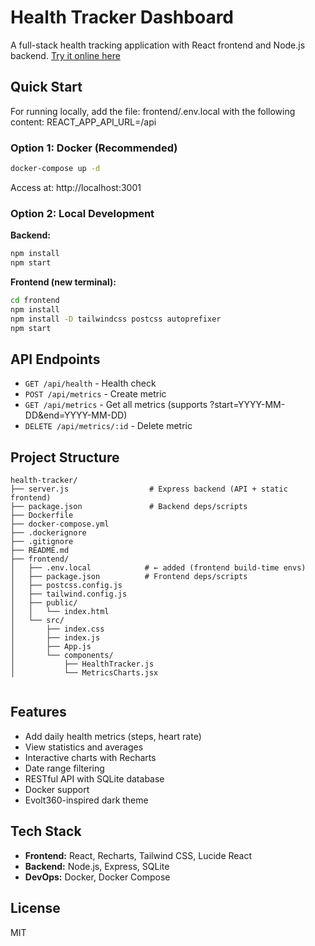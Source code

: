 # Health Tracker Dashboard

A full-stack health tracking application with React frontend and Node.js backend. [Try it online here](https://health-tracker-y9ki.onrender.com "Health Tracker Dashboard")

## Quick Start

For running locally, add the file: frontend/.env.local with the following content:
REACT_APP_API_URL=/api

### Option 1: Docker (Recommended)
```bash
docker-compose up -d
```
Access at: http://localhost:3001

### Option 2: Local Development

**Backend:**
```bash
npm install
npm start
```

**Frontend (new terminal):**
```bash
cd frontend
npm install
npm install -D tailwindcss postcss autoprefixer
npm start
```

## API Endpoints

- `GET /api/health` - Health check
- `POST /api/metrics` - Create metric
- `GET /api/metrics` - Get all metrics (supports ?start=YYYY-MM-DD&end=YYYY-MM-DD)
- `DELETE /api/metrics/:id` - Delete metric

## Project Structure

```
health-tracker/
├── server.js                  # Express backend (API + static frontend)
├── package.json               # Backend deps/scripts
├── Dockerfile
├── docker-compose.yml
├── .dockerignore
├── .gitignore
├── README.md
├── frontend/
│   ├── .env.local            # ← added (frontend build-time envs)
│   ├── package.json          # Frontend deps/scripts
│   ├── postcss.config.js
│   ├── tailwind.config.js
│   ├── public/
│   │   └── index.html
│   └── src/
│       ├── index.css
│       ├── index.js
│       ├── App.js
│       └── components/
│           ├── HealthTracker.js
│           └── MetricsCharts.jsx


```


## Features

- Add daily health metrics (steps, heart rate)
- View statistics and averages
- Interactive charts with Recharts
- Date range filtering
- RESTful API with SQLite database
- Docker support
- Evolt360-inspired dark theme

## Tech Stack

- **Frontend:** React, Recharts, Tailwind CSS, Lucide React
- **Backend:** Node.js, Express, SQLite
- **DevOps:** Docker, Docker Compose

## License

MIT
